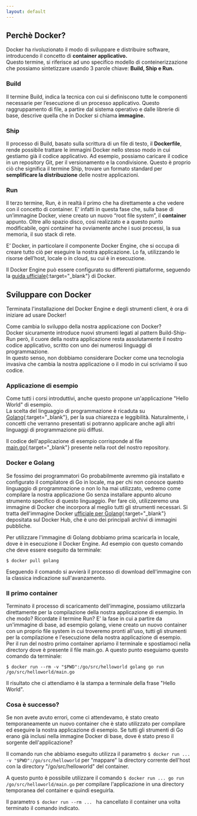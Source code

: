 ```yaml
---
layout: default
---
```


## Perchè Docker?

Docker ha rivoluzionato il modo di sviluppare e distribuire software, introducendo il concetto di **container applicativo.**  
Questo termine, si riferisce ad uno specifico modello di conteinerizzazione che possiamo sintetizzare usando 3 parole chiave: **Build, Ship e Run.**

### Build

Il termine Build, indica la tecnica con cui si definiscono tutte le componenti necessarie per l’esecuzione di un processo applicativo. Questo raggruppamento di file, a partire dal sistema operativo e dalle librerie di base, descrive quella che in Docker si chiama **immagine.**

### Ship

Il processo di Build, basato sulla scrittura di un file di testo, il **Dockerfile**, rende possibile trattare le immagini Docker nello stesso modo in cui gestiamo già il codice applicativo. Ad esempio, possiamo caricare il codice in un repository Git, per il versionamento e la condivisione. Questo è proprio ciò che significa il termine Ship, trovare un formato standard per **semplificare la distribuzione** delle nostre applicazioni.

### Run

Il terzo termine, Run, è in realtà il primo che ha direttamente a che vedere con il concetto di container. E’ infatti in questa fase che, sulla base di un’immagine Docker, viene creato un nuovo “root file system”, il **container** appunto. Oltre allo spazio disco, così realizzato e a questo punto modificabile, ogni container ha ovviamente anche i suoi processi, la sua memoria, il suo stack di rete.

E’ Docker, in particolare il componente Docker Engine, che si occupa di creare tutto ciò per eseguire la nostra applicazione. Lo fa, utilizzando le risorse dell’host, locale o in cloud, su cui è in esecuzione.

Il Docker Engine può essere configurato su differenti piattaforme, seguendo la [guida ufficiale](https://docs.docker.com/engine/getstarted/step_one/){:target="_blank"} di Docker.

## Sviluppare con Docker

Terminata l'installazione del Docker Engine e degli strumenti client, è ora di iniziare ad usare Docker!

Come cambia lo sviluppo della nostra applicazione con Docker?  
Docker sicuramente introduce nuovi strumenti legati al pattern Build-Ship-Run però, il cuore della nostra applicazione resta assolutamente il nostro codice applicativo, scritto con uno dei numerosi linguaggi di programmazione.  
In questo senso, non dobbiamo considerare Docker come una tecnologia invasiva che cambia la nostra applicazione o il modo in cui scriviamo il suo codice.

### Applicazione di esempio

Come tutti i corsi introduttivi, anche questo propone un'applicazione "Hello World" di esempio.  
La scelta del linguaggio di programmazione è ricaduta su [Golang](https://it.wikipedia.org/wiki/Go_(linguaggio_di_programmazione)){:target="_blank"}, per la sua chiarezza e leggibilità. Naturalmente, i concetti che verranno presentati si potranno applicare anche agli altri linguaggi di programmazione più diffusi.

Il codice dell'applicazione di esempio corrisponde al file [main.go](https://github.com/LOG-ED/docker-get-started/blob/master/main.go){:target="_blank"} presente nella root del nostro repository.

### Docker e Golang

Se fossimo dei programmatori Go probabilmente avremmo già installato e configurato il compilatore di Go in locale, 
ma per chi non conosce questo linguaggio di programmazione o non lo ha mai utilizzato, vedremo come compilare la nostra applicazione Go senza installare appunto alcuno strumento specifico di questo linguaggio.
Per fare ciò, utilizzeremo una immagine di Docker che incorpora al meglio tutti gli strumenti necessari.
Si tratta dell'immagine Docker [ufficiale per Golang](https://hub.docker.com/_/golang/){:target="_blank"} depositata sul Docker Hub, che è uno dei principali archivi di immagini pubbliche.

Per utilizzare l'immagine di Golang dobbiamo prima scaricarla in locale, dove è in esecuzione il Docker Engine. Ad esempio con questo comando che deve essere eseguito da terminale:

```$ docker pull golang```

Eseguendo il comando si avvierà il processo di download dell'immagine con la classica indicazione sull'avanzamento.

### Il primo container

Terminato il processo di scaricamento dell'immagine, possiamo utilizzarla direttamente per la compilazione della nostra applicazione di esempio. In che modo? Ricordate il termine Run? E' la fase in cui a partire da un'immagine di base, ad esempio golang, viene creato un nuovo container con un proprio file system in cui troveremo pronti all'uso, tutti gli strumenti per la compilazione e l'esecuzione della nostra applicazione di esempio.  
Per il run del nostro primo container apriamo il terminale e spostiamoci nella directory dove è presente il file main.go. A questo punto eseguiamo questo comando da terminale:

```$ docker run --rm -v "$PWD":/go/src/helloworld golang go run /go/src/helloworld/main.go```

Il risultato che ci attendiamo è la stampa a terminale della frase "Hello World".

### Cosa è successo?

Se non avete avuto errori, come ci attendevamo, è stato creato temporaneamente un nuovo container che è stato utilizzato per compilare ed eseguire la nostra applicazione di esempio. Se tutti gli strumenti di Go erano già inclusi nella immagine Docker di base, dove è stato preso il sorgente dell'applicazione?  

Il comando run che abbiamo eseguito utilizza il parametro ```$ docker run ... -v "$PWD":/go/src/helloworld``` per "mappare" la directory corrente dell'host con la directory "/go/src/helloworld" del container.  

A questo punto è possibile utilizzare il comando ```$ docker run ... go run /go/src/helloworld/main.go``` per compilare l'applicazione in una directory temporanea del container e quindi eseguirla.  

Il parametro ```$ docker run --rm ... ``` ha cancellato il container una volta terminato il comando indicato.
